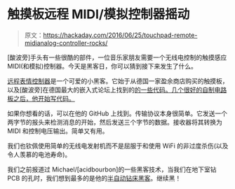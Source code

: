 # 触摸板远程 MIDI/模拟控制器摇动

> 原文：<https://hackaday.com/2016/06/25/touchpad-remote-midianalog-controller-rocks/>

[酸波旁]手头有一些很酷的部件，一位音乐家朋友需要一个无线电控制的触摸感应 MIDI(和模拟)控制器。今天是黑客日，你可以猜到接下来发生了什么。

[远程表情控制器](https://acidbourbon.wordpress.com/2016/05/26/touchpad-as-wireless-midi-expression-controller/)是一个可爱的小黑客。它始于从德国一家盈余商店购买的触摸板，以及[酸波旁]在德国最大的嵌入式论坛上找到的[的一些代码。几个很好的自制电路板之后，他开始写代码。](http://www.mikrocontroller.net/topic/147076)

如果你想看的话，可以在他的 GitHub 上找到。传输协议本身很简单。它发送一个两字节的报头来检测消息的开始，然后发送三个字节的数据。接收器将其转换为 MIDI 和控制电压输出。简单又有用。

我们也钦佩使用简单的无线电发射机而不是屈服于和使用 WiFi 的非过度杀伤(以及令人羡慕的电池寿命)。

我们之前报道过 Michael/[acidbourbon]的一些黑客技术，当我们在地下室钻 PCB 的孔时，我们想到最多的是他的[半自动钻床黑客](http://hackaday.com/2015/02/04/semi-auto-pcb-drill-press-makes-drilling-semi-painless/)。继续黑！